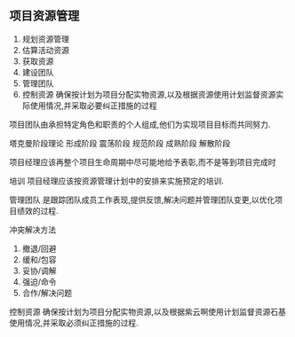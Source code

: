## 项目资源管理
1. 规划资源管理
2. 估算活动资源
3. 获取资源
4. 建设团队
5. 管理团队
6. 控制资源 
   确保按计划为项目分配实物资源,以及根据资源使用计划监督资源实际使用情况,并采取必要纠正措施的过程

项目团队由承担特定角色和职责的个人组成,他们为实现项目目标而共同努力.

塔克曼阶段理论
形成阶段
震荡阶段
规范阶段
成熟阶段
解散阶段


项目经理应该再整个项目生命周期中尽可能地给予表彰,而不是等到项目完成时

培训
项目经理应该按资源管理计划中的安排来实施预定的培训.

管理团队
是跟踪团队成员工作表现,提供反馈,解决问题并管理团队变更,以优化项目绩效的过程.

冲突解决方法
1. 撤退/回避
2. 缓和/包容
3. 妥协/调解
4. 强迫/命令
5. 合作/解决问题



控制资源
确保按计划为项目分配实物资源,以及根据紫云啊使用计划监督资源石基使用情况,并采取必须纠正措施的过程.